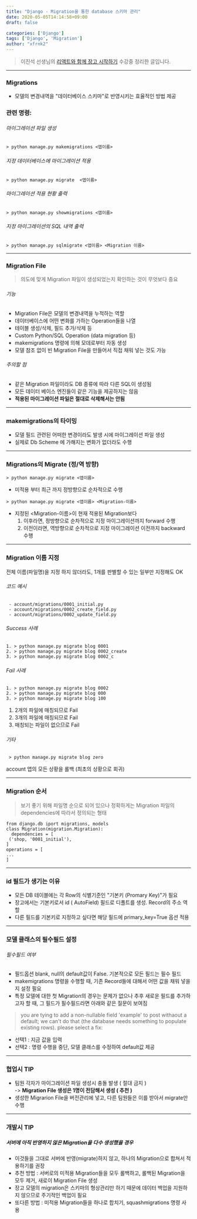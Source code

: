 ```yaml
---
title: "Django - Migration을 통한 database 스키마 관리"
date: 2020-05-05T14:14:58+09:00
draft: false

categories: ['Django']
tags: ['Django', 'Migration']
author: "xfrnk2"
---
```

>이진석 선생님의 [리액트와 함께 장고 시작하기](https://educast.com/course/web/ZU53) 수강중 정리한 글입니다.
---
### Migrations
+ 모델의 변경내역을 "데이터베이스 스키마"로 반영시키는 효율적인 방법 제공

### 관련 명령:
###### 마이그레이션 파일 생성
~~~
> python manage.py makemigrations <앱이름>
~~~
###### 지정 데이터베이스에 마이그레이션 적용
~~~
> python manage.py migrate  <앱이름>
~~~
###### 마이그레이션 적용 현황 출력
~~~
> python manage.py showmigrations <앱이름>
~~~
###### 지정 마이그레이션의 SQL 내역 출력
~~~
> python manage.py sqlmigrate <앱이름> <Migration 이름>
~~~
---
### Migration File
> 의도에 맞게 Migration 파일이 생성되었는지 확인하는 것이 무엇보다 중요

###### 기능
+ Migration File은 모델의 변경내역을 누적하는 역할
+ 데이터베이스에 어떤 변화를 가하는 Operation들을 나열
+ 테이블 생성/삭제, 필드 추가/삭제 등
+ Custom Python/SQL Operation (data migration 등)
+ makemigrations 명령에 의해 모데로부터 자동 생성
+ 모델 참조 없이 빈 Migration File을 만들어서 직접 채워 넣는 것도 가능

###### 주의할 점
+ 같은 Migration 파일이라도 DB 종류에 따라 다른 SQL이 생성됨
+ 모든 데이터 베이스 엔진들이 같은 기능을 제공하지는 않음
+ **적용된 마이그레이션 파일은 절대로 삭제해서는 안됨** 

---
### makemigrations의 타이밍

+ 모델 필드 관련된 어떠한 변경이라도 발생 시에 마이그레이션 파일 생성
+ 실제로 Db Scheme 에 가해지는 변화가 없더라도 수행



---
### Migrations의 Migrate (정/역 방향)
~~~
> python manage.py migrate <앱이름>
~~~
+ 미적용 <Migration-File>부터 최근 <Migration-File>까지 정방향으로 순차적으로 수행
~~~
> python manage.py migrate <앱이름> <Migration-이름>
~~~
+ 지정된 <Migration-이름>이 현재 적용된 Migration보다
  1. 이후라면, 정방향으로 순차적으로 지정 마이그레이션까지 forward 수행
  2. 이전이라면, 역방향으로 순차적으로 지정 마이그레이션 이전까지 backward 수행
---
### Migration 이름 지정
 전체 이름(파일명)을 지정 하지 않더라도, 1개를 판별할 수 있는 일부만 지정해도 OK
###### 코드 예시
~~~
 - account/migrations/0001_initial.py
 - account/migrations/0002_create_field.py
 - account/migrations/0002_update_field.py
~~~
###### Success 사례
~~~
1. > python manage.py migrate blog 0001
2. > python manage.py migrate blog 0002_create 
3. > python manage.py migrate blog 0002_c 
~~~

###### Fail 사례
~~~
1. > python manage.py migrate blog 0002
2. > python manage.py migrate blog 000 
3. > python manage.py migrate blog 100
~~~
1. 2개의 파일에 매칭되므로 Fail
2. 3개의 파일에 매칭되므로 Fail
3. 매칭되는 파일이 없으므로 Fail

###### 기타
~~~
 > python manage.py migrate blog zero
~~~
  
account 앱의 모든 상황을 롤백 (최초의 상황으로 회귀)
  
---
  
### Migration 순서
  
> 보기 좋기 위해 파일명 순으로 되어 있으나 정확하게는 
Migration 파일의 dependencies에 따라서 정의되는 형태

~~~
from django.db iport migrations, models
class Migration(migration.Migration):
  dependencies = [
 ('shop, '0001_initial'),
]
operations = [
...
]
~~~
---
### id 필드가 생기는 이유
+ 모든 DB 테이블에는 각 Row의 식별기준인 "기본키 (Promary Key)"가 필요   
+ 장고에서는 기본키로서 id ( AutoField) 필드로 디폴트를 생성. Record의 주소 역할
+ 다른 필드를 기본키로 지정하고 싶다면 해당 필드에 primary_key=True 옵션 적용
---
### 모델 클래스의 필수필드 설정

###### 필수필드 여부
+ 필드옵션 blank, null의 default값이 False. 기본적으로 모든 필드는 필수 필드
+ makemigrations 명령을 수행할 때, 기존 Record들에 대해서 어떤 값을 채워 넣을지 설정 필요
+ 특정 모델에 대한 첫 Migration의 경우는 문제가 없으나 추후 새로운 필드를 추가하고자 할 때, 그 필드가 필수필드라면 아래와 같은 질문이 보여짐

> you are tying to add a non-nullable field 'example' to post withaout a default; we can't do that (the database needs something to populate existing rows).
please select a fix:

  + 선택1 : 지금 값을 입력   
  + 선택2 : 명령 수행을 중단, 모델 클래스를 수정하여 default값 제공
---
### 협업시 TIP
+ 팀원 각자가 마이그레이션 파일 생성시 충돌 발생 ( 절대 금지 )  
-> **Migration File 생성은 1명이 전담해서 생성 ( 추천 )**
+ 생성한 Migrarion File을 버전관리에 넣고, 다른 팀원들은 이를 받아서 migrate만 수행
---
### 개발시 TIP
##### 서버에 아직 반영하지 않은 Migration을 다수 생성했을 경우
+ 이것들을 그대로 서버에 반영(migrate)하지 않고, 하나의 Migration으로 합쳐서 적용하기를 권장  
+ 추천 방법 : 서버로의 미적용 Migration들을 모두 롤백하고, 롤백된 Migration을 모두 제거, 새로이 Migration File 생성
+ 장고 모델의 migration은 스키마의 형상관리만 하기 때문에 데이터 백업을 지원하지 않으므로 주기적인 백업이 필요
+ 또다른 방법 : 미적용 Migration들을 하나로 합치기, squashmigrations 명령 사용

